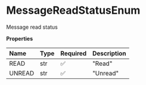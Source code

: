 # MessageReadStatusEnum

Message read status

**Properties**

| Name   | Type | Required | Description |
| :----- | :--- | :------- | :---------- |
| READ   | str  | ✅       | "Read"      |
| UNREAD | str  | ✅       | "Unread"    |

<!-- This file was generated by liblab | https://liblab.com/ -->
